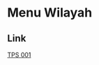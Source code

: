 # Menu Wilayah

## Link

[TPS 001](https://github.com/gigit-pemilu/pemilu-2024-91-papua/tree/main/pileg-dpr/hitung-suara/sub/91-papua/sub/15-waropen/sub/03-masirei/sub/2013-kali-baru/sub/001-tps)

